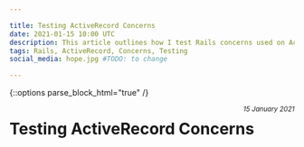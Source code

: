 ```yaml
---

title: Testing ActiveRecord Concerns
date: 2021-01-15 10:00 UTC
description: This article outlines how I test Rails concerns used on ActiveRecord models
tags: Rails, ActiveRecord, Concerns, Testing
social_media: hope.jpg #TODO: to change

---
```


{::options parse_block_html="true" /}

<small style="float:right;"> _15 January 2021_ </small>

# Testing ActiveRecord Concerns
